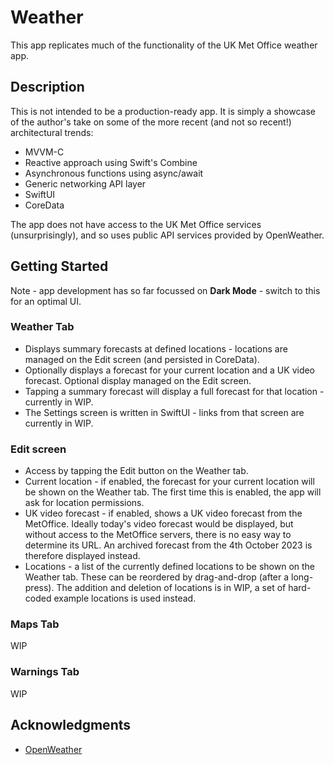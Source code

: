 # Weather

This app replicates much of the functionality of the UK Met Office weather app.

## Description

This is not intended to be a production-ready app. It is simply a showcase of the author's take on some of the more recent (and not so recent!) architectural trends:
 
* MVVM-C
* Reactive approach using Swift's Combine
* Asynchronous functions using async/await
* Generic networking API layer
* SwiftUI
* CoreData

The app does not have access to the UK Met Office services (unsurprisingly), and so uses public API services provided by OpenWeather. 

## Getting Started

Note - app development has so far focussed on **Dark Mode** - switch to this for an optimal UI.

### Weather Tab

* Displays summary forecasts at defined locations - locations are managed on the Edit screen (and persisted in CoreData).
* Optionally displays a forecast for your current location and a UK video forecast. Optional display managed on the Edit screen.
* Tapping a summary forecast will display a full forecast for that location - currently in WIP.
* The Settings screen is written in SwiftUI - links from that screen are currently in WIP.

### Edit screen

* Access by tapping the Edit button on the Weather tab.
* Current location - if enabled, the forecast for your current location will be shown on the Weather tab. The first time this is enabled, the app will ask for location permissions.
* UK video forecast -  if enabled, shows a UK video forecast from the MetOffice. Ideally today's video forecast would be displayed, but without access to the MetOffice servers, there is no easy way to determine its URL. An archived forecast from the 4th October 2023 is therefore displayed instead.
* Locations - a list of the currently defined locations to be shown on the Weather tab. These can be reordered by drag-and-drop (after a long-press). The addition and deletion of locations is in WIP, a set of hard-coded example locations is used instead.


### Maps Tab

WIP

### Warnings Tab

WIP

## Acknowledgments

* [OpenWeather](https://openweathermap.org)
